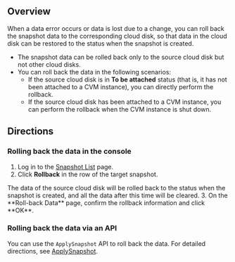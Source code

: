 ## Overview
When a data error occurs or data is lost due to a change, you can roll back the snapshot data to the corresponding cloud disk, so that data in the cloud disk can be restored to the status when the snapshot is created.
- The snapshot data can be rolled back only to the source cloud disk but not other cloud disks.
- You can roll back the data in the following scenarios:
  - If the source cloud disk is in **To be attached** status (that is, it has not been attached to a CVM instance), you can directly perform the rollback.
  - If the source cloud disk has been attached to a CVM instance, you can perform the rollback when the CVM instance is shut down.

## Directions
### Rolling back the data in the console
1. Log in to the [Snapshot List](https://console.cloud.tencent.com/cvm/snapshot) page.
2. Click **Rollback** in the row of the target snapshot.
<dx-alert infotype="notice" title="">
The data of the source cloud disk will be rolled back to the status when the snapshot is created, and all the data after this time will be cleared.
</dx-alert>
3. On the **Roll-back Data** page, confirm the rollback information and click **OK**.

### Rolling back the data via an API
You can use the `ApplySnapshot` API to roll back the data. For detailed directions, see [ApplySnapshot](https://intl.cloud.tencent.com/document/product/362/15643).

